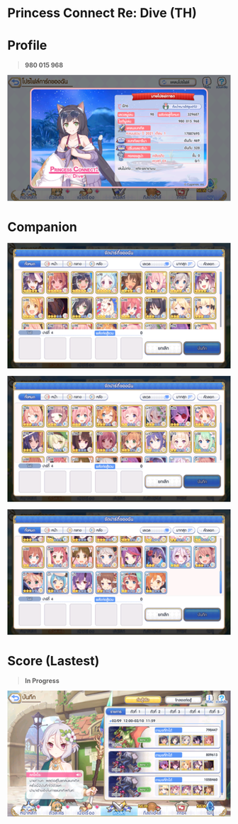 # Princess Connect Re: Dive (TH)

# Profile

> **980 015 968**

![Alt text](https://github.com/monkeymc/pc-re-dive/blob/main/img/profile.png)

# Companion

![Alt text](https://github.com/monkeymc/pc-re-dive/blob/main/img/team-1.png)

![Alt text](https://github.com/monkeymc/pc-re-dive/blob/main/img/team-2.png)

![Alt text](https://github.com/monkeymc/pc-re-dive/blob/main/img/team-3.png)

# Score (Lastest)

> **In Progress**

![Alt text](https://github.com/monkeymc/pc-re-dive/blob/main/img/previous-1.png)

<!-- ![Alt text](https://github.com/monkeymc/pc-re-dive/blob/main/img/previous-2.png) -->

<!-- ![Alt text](https://github.com/monkeymc/pc-re-dive/blob/main/img/previous-3.png) -->

<!-- ![Alt text](https://github.com/monkeymc/pc-re-dive/blob/main/img/previous-4.png) -->

<!-- ![Alt text](https://github.com/monkeymc/pc-re-dive/blob/main/img/previous-5.png) -->
